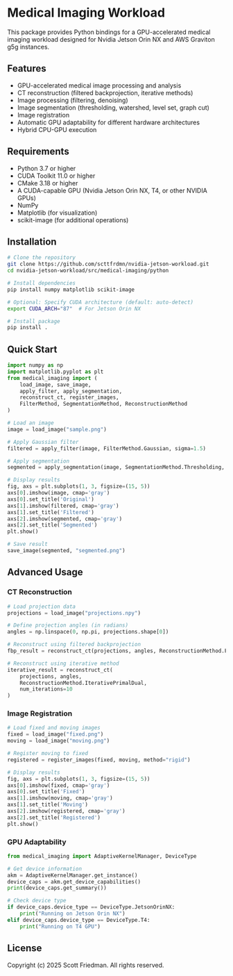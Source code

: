 # Medical Imaging Workload

This package provides Python bindings for a GPU-accelerated medical imaging workload designed for Nvidia Jetson Orin NX and AWS Graviton g5g instances.

## Features

- GPU-accelerated medical image processing and analysis
- CT reconstruction (filtered backprojection, iterative methods)
- Image processing (filtering, denoising)
- Image segmentation (thresholding, watershed, level set, graph cut)
- Image registration
- Automatic GPU adaptability for different hardware architectures
- Hybrid CPU-GPU execution

## Requirements

- Python 3.7 or higher
- CUDA Toolkit 11.0 or higher
- CMake 3.18 or higher
- A CUDA-capable GPU (Nvidia Jetson Orin NX, T4, or other NVIDIA GPUs)
- NumPy
- Matplotlib (for visualization)
- scikit-image (for additional operations)

## Installation

```bash
# Clone the repository
git clone https://github.com/scttfrdmn/nvidia-jetson-workload.git
cd nvidia-jetson-workload/src/medical-imaging/python

# Install dependencies
pip install numpy matplotlib scikit-image

# Optional: Specify CUDA architecture (default: auto-detect)
export CUDA_ARCH="87"  # For Jetson Orin NX

# Install package
pip install .
```

## Quick Start

```python
import numpy as np
import matplotlib.pyplot as plt
from medical_imaging import (
    load_image, save_image, 
    apply_filter, apply_segmentation, 
    reconstruct_ct, register_images,
    FilterMethod, SegmentationMethod, ReconstructionMethod
)

# Load an image
image = load_image("sample.png")

# Apply Gaussian filter
filtered = apply_filter(image, FilterMethod.Gaussian, sigma=1.5)

# Apply segmentation
segmented = apply_segmentation(image, SegmentationMethod.Thresholding, threshold=0.5)

# Display results
fig, axs = plt.subplots(1, 3, figsize=(15, 5))
axs[0].imshow(image, cmap='gray')
axs[0].set_title('Original')
axs[1].imshow(filtered, cmap='gray')
axs[1].set_title('Filtered')
axs[2].imshow(segmented, cmap='gray')
axs[2].set_title('Segmented')
plt.show()

# Save result
save_image(segmented, "segmented.png")
```

## Advanced Usage

### CT Reconstruction

```python
# Load projection data
projections = load_image("projections.npy")

# Define projection angles (in radians)
angles = np.linspace(0, np.pi, projections.shape[0])

# Reconstruct using filtered backprojection
fbp_result = reconstruct_ct(projections, angles, ReconstructionMethod.FilteredBackProjection)

# Reconstruct using iterative method
iterative_result = reconstruct_ct(
    projections, angles, 
    ReconstructionMethod.IterativePrimalDual,
    num_iterations=10
)
```

### Image Registration

```python
# Load fixed and moving images
fixed = load_image("fixed.png")
moving = load_image("moving.png")

# Register moving to fixed
registered = register_images(fixed, moving, method="rigid")

# Display results
fig, axs = plt.subplots(1, 3, figsize=(15, 5))
axs[0].imshow(fixed, cmap='gray')
axs[0].set_title('Fixed')
axs[1].imshow(moving, cmap='gray')
axs[1].set_title('Moving')
axs[2].imshow(registered, cmap='gray')
axs[2].set_title('Registered')
plt.show()
```

### GPU Adaptability

```python
from medical_imaging import AdaptiveKernelManager, DeviceType

# Get device information
akm = AdaptiveKernelManager.get_instance()
device_caps = akm.get_device_capabilities()
print(device_caps.get_summary())

# Check device type
if device_caps.device_type == DeviceType.JetsonOrinNX:
    print("Running on Jetson Orin NX")
elif device_caps.device_type == DeviceType.T4:
    print("Running on T4 GPU")
```

## License

Copyright (c) 2025 Scott Friedman. All rights reserved.